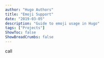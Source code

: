 ```yaml
---
author: "Hugo Authors"
title: "Emoji Support"
date: "2019-03-05"
description: "Guide to emoji usage in Hugo"
tags: ["Projects"]
ShowToc: false
ShowBreadCrumbs: false
---
```

call
